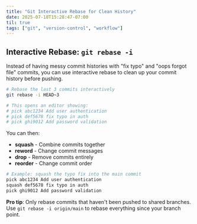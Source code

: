 ```yaml
---
title: "Git Interactive Rebase for Clean History"
date: 2025-07-18T15:28:47-07:00
til: true
tags: ["git", "version-control", "workflow"]
---
```


## Interactive Rebase: `git rebase -i`

Instead of having messy commit histories with "fix typo" and "oops forgot file" commits, you can use interactive rebase to clean up your commit history before pushing.

```bash
# Rebase the last 3 commits interactively
git rebase -i HEAD~3

# This opens an editor showing:
# pick abc1234 Add user authentication
# pick def5678 fix typo in auth
# pick ghi9012 Add password validation
```

You can then:
- **squash** - Combine commits together
- **reword** - Change commit messages  
- **drop** - Remove commits entirely
- **reorder** - Change commit order

```bash
# Example: squash the typo fix into the main commit
pick abc1234 Add user authentication
squash def5678 fix typo in auth
pick ghi9012 Add password validation
```

**Pro tip**: Only rebase commits that haven't been pushed to shared branches. Use `git rebase -i origin/main` to rebase everything since your branch point.
